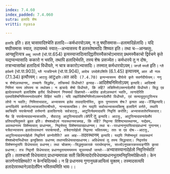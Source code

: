 ```yaml
---
index: 7.4.60
index_padded: 7.4.060
sutra: हलादिः शेषः
vritti: nyasa

---
```

`हलादिः` इति। हल् चासावादिश्चेति हलादिः--कर्मधारयोऽयम्, न तु षष्ठीसमासः--हलामादिर्हलादिः। यदि षष्ठीसमासः स्यात्, तदायमर्थः स्यात्--अभ्यासस्य यै हलस्तेषामादिः शिष्यत इति। तथा च--आनक्षतुः, आनक्षुरित्यत्र `अक्षू व्याप्तौ` (धा.पा.654) इत्यस्याजादित्वाद्द्वितीयस्यैकाचोऽभावात् प्रथमस्यैकाचो द्विर्वचने कृते यद्यप्यभ्यासादिः ककारो न भवति, तथापि हलादिर्भवति, तस्य शेषः प्रसज्येत। कर्मधारये तु न दोषः, तत्राभ्यासापेक्षं हलादित्वं विधीयते, न चात्र ककारोऽभ्यासादिः। तस्मात् कर्मधारयोऽयम्। `जग्लौ` `मम्लौ` इति। `ग्लै हर्वक्षये` (धा.पा.903), `म्लै गात्रविनामे` (धा.पा.904), `आदेच उपदेशेऽशिति` (6.1.45) इत्यात्त्वम्, `आत औ णलः` (7.1.34) इत्यौत्त्वम्। `आटतुः` आटुः` इति। `अत आदेः` (7.4.70) इत्यभ्यासस्य दीर्घत्वे कृते सवर्णदीर्घत्वम्।
ननु च शेषोऽवस्थानम्, तच्चानेः सिद्धमेव, तत्किमर्थ विधीयते? इत्याह--`आदिशेषनिमित्तोऽयम्` इत्यादि। आदिशषो निमित्तं यस्य लोपस्य स तथोक्तः। न ह्यत्रादेः शेषो विधीयते, किं तर्हि? तन्निमित्तोऽयमनादेर्लोपो विधीयते। सिद्ध एव ह्यादेरवस्थाने हलादिशेष इतीदं विधीयमानं नियमार्थं विज्ञायते--आदेरेव हलोऽवस्थानं भवति, त्वनादेरिति एवमादिशेषनिमित्तमनादेरदर्शनं विहितं भवति। यदि तर्ह्यादिशेषनिमित्तोऽयमनादेर्लोपो विधीयते, एवं सत्यादुतुराटुरित्यत्र लोपो न भवति; निमित्ताभावात्, अभ्यासस्य हलेव तावदादिर्नास्ति, कुतः पुनस्तस्य शेषः? इत्यत आह--`तत्र` इत्यादि। अनादिलोपे कर्त्तव्येऽभ्यासजातिराश्रीयते, नाभ्यासव्यक्तिः। तेन यद्यपि सर्वास्वभ्यासव्यक्तिषु हलादिर्न वर्त्तते, तथापि क्वचिदपि पपाचेत्यादौ वर्त्तमानो हलादिरनादेः सर्वत्राटतुः, आटुरित्येवमादावपि निवृत्तिं करोति; अभ्यासजातेरभिन्नत्वात्। यैव हि पपाचेत्यादावभ्यासजातिः, सैवाटतुः आटुरित्यादावपि।
`अपरे तु` इत्यादि। आटतुः, आटुरित्यादावनादेर्लोपं प्रतिपादयितुमपरे ब्रुवत इति। शेषशब्दोऽयं नावस्थानमात्रमाह, किं तर्हि? निवृत्त्या विशिष्टमवस्थानम्, यद्येवम्, अवस्थानस्य विशेष्यत्वात् प्राधान्यम्, निवृत्तेस्तु विशेषणावादप्राधान्यम्। तथा च--परधानानुयायित्वादप्राधान्यं गुणानाम्। यत्रैवाभ्यासस्य हलादेरवस्थानं पपाचेत्यादौ, तत्रैदानादेर्हलो निवृत्त्या भवितव्यम्; ततः स एव दोषः--आटतुः, आटुरित्यादावनादेर्हलो निवृत्तिर्न प्राप्नोतीति? अत आह--`तदवस्थानम्` इत्यादि। यद्यपि निशेष्यभूतं तदवस्थानं शेषशब्देनाभिधीयत इत्युक्तितः प्रधानम् तथाप्यविधेयत्वादप्रधानम्। अविधेयत्वं तु तस्य सिद्धत्वात्। निवृत्तरेव विशेषणभूतापि विधेयत्वात् प्रधानम्। तथा चोक्तम्--सिद्धमुपकारकं परार्थमङ्गम्, साध्योऽनुपकारकस्त्वङ्गीति कृत्वा प्रधानम्। तत्र निवृत्तौ विधेयत्वात् प्रधानभूतायामयमस्य सूत्रस्यार्थो जायते--`अभ्यासस्यानादेर्हलो निवृत्तिर्भवति` इति। ततश्चासौ विधेयत्वात् प्राधान्यमापन्ना सती किमित्यादेरविधेयामप्रधानभूतामनिवृत्तिमपेक्षिध्यते। केन कारणेनापेक्षिष्यते? न केनचिदित्यर्थः। न हि प्रधानस्य गुणानुय#आयित्वं युक्तम्। तस्मादसत्यपि हलादेरवस्थानेऽवादेर्लोपेन भवितव्यमिति भावः।।